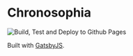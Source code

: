 # Chronosophia

![Build, Test and Deploy to Github Pages](https://github.com/kloderart/chronosophia/workflows/Build,%20Test%20and%20Deploy%20to%20Github%20Pages/badge.svg)

Built with [GatsbyJS](https://www.gatsbyjs.com/).
